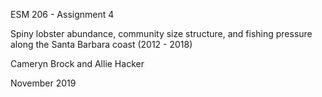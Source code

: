 ESM 206 - Assignment 4

Spiny lobster abundance, community size structure, and fishing pressure along the Santa Barbara coast (2012 - 2018)

Cameryn Brock and Allie Hacker

November 2019
